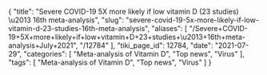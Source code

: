 {
    "title": "Severe COVID-19 5X more likely if low vitamin D (23 studies) \u2013 16th meta-analysis",
    "slug": "severe-covid-19-5x-more-likely-if-low-vitamin-d-23-studies-16th-meta-analysis",
    "aliases": [
        "/Severe+COVID-19+5X+more+likely+if+low+vitamin+D+23+studies+\u2013+16th+meta-analysis+July+2021",
        "/12784"
    ],
    "tiki_page_id": 12784,
    "date": "2021-07-29",
    "categories": [
        "Meta-analysis of Vitamin D",
        "Top news",
        "Virus"
    ],
    "tags": [
        "Meta-analysis of Vitamin D",
        "Top news",
        "Virus"
    ]
}